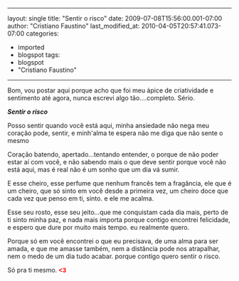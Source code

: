 
---
layout: single
title: "Sentir o risco"
date: 2009-07-08T15:56:00.001-07:00
author: "Cristiano Faustino"
last_modified_at: 2010-04-05T20:57:41.073-07:00
categories:
  - imported
  - blogspot
tags:
  - blogspot
  - "Cristiano Faustino"
---

Bom, vou postar aqui porque acho que foi meu ápice de criatividade e sentimento até agora, nunca escrevi algo tão....completo. Sério.


<span style="font-weight: bold; font-style: italic;">Sentir o risco

Posso sentir quando você está
 aqui, minha ansiedade não nega
 meu coração pode,
 sentir, e minh'alma te espera
não me diga que não sente o mesmo

Coração batendo, apertado...tentando
 entender, o porque de não poder estar aí
 com você, e não sabendo mais o que deve sentir
 porque você não está aqui, mas é real
não é um sonho que um dia vá sumir.

E esse cheiro, esse perfume que nenhum
 francês tem a fragância, ele que é
 um cheiro, que só sinto em você
 desde a primeira vez, um cheiro doce que
 cada vez que penso em ti, sinto.
e ele me acalma.

Esse seu rosto, esse seu jeito...que
 me conquistam cada dia mais, perto de ti
 sinto minha paz, e nada mais importa
 porque contigo encontrei felicidade,
 e espero que dure por muito mais tempo.
eu realmente quero.

Porque só em você encontrei o que eu
 precisava, de uma alma para ser
 amada, e que me amasse também, nem
 a distância pode nos atrapalhar, nem
 o medo de um dia tudo acabar.
porque contigo quero sentir o risco.


Só pra ti mesmo.
<span style="color: rgb(255, 0, 0); font-weight: bold; font-family: courier new;">&lt;3